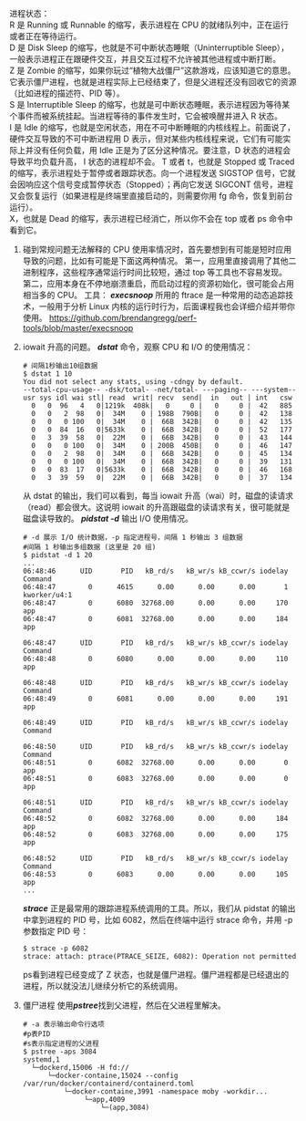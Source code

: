 
进程状态：  
R 是 Running 或 Runnable 的缩写，表示进程在 CPU 的就绪队列中，正在运行或者正在等待运行。   
D 是 Disk Sleep 的缩写，也就是不可中断状态睡眠（Uninterruptible Sleep），一般表示进程正在跟硬件交互，并且交互过程不允许被其他进程或中断打断。   
Z 是 Zombie 的缩写，如果你玩过“植物大战僵尸”这款游戏，应该知道它的意思。它表示僵尸进程，也就是进程实际上已经结束了，但是父进程还没有回收它的资源（比如进程的描述符、PID 等）。   
S 是 Interruptible Sleep 的缩写，也就是可中断状态睡眠，表示进程因为等待某个事件而被系统挂起。当进程等待的事件发生时，它会被唤醒并进入 R 状态。   
I 是 Idle 的缩写，也就是空闲状态，用在不可中断睡眠的内核线程上。前面说了，硬件交互导致的不可中断进程用 D 表示，但对某些内核线程来说，它们有可能实际上并没有任何负载，用 Idle 正是为了区分这种情况。要注意，D 状态的进程会导致平均负载升高， I 状态的进程却不会。
T 或者 t，也就是 Stopped 或 Traced 的缩写，表示进程处于暂停或者跟踪状态。向一个进程发送 SIGSTOP 信号，它就会因响应这个信号变成暂停状态（Stopped）；再向它发送 SIGCONT 信号，进程又会恢复运行（如果进程是终端里直接启动的，则需要你用 fg 命令，恢复到前台运行）。  
X，也就是 Dead 的缩写，表示进程已经消亡，所以你不会在 top 或者 ps 命令中看到它。  


1. 碰到常规问题无法解释的 CPU 使用率情况时，首先要想到有可能是短时应用导致的问题，比如有可能是下面这两种情况。
   第一，应用里直接调用了其他二进制程序，这些程序通常运行时间比较短，通过 top 等工具也不容易发现。
   第二，应用本身在不停地崩溃重启，而启动过程的资源初始化，很可能会占用相当多的 CPU。
   工具： ***execsnoop*** 所用的 ftrace 是一种常用的动态追踪技术，一般用于分析 Linux 内核的运行时行为，后面课程我也会详细介绍并带你使用。
   https://github.com/brendangregg/perf-tools/blob/master/execsnoop

2. iowait 升高的问题。
   ***dstat*** 命令，观察 CPU 和 I/O 的使用情况：
   ```
   # 间隔1秒输出10组数据
   $ dstat 1 10
   You did not select any stats, using -cdngy by default.
   --total-cpu-usage-- -dsk/total- -net/total- ---paging-- ---system--
   usr sys idl wai stl| read  writ| recv  send|  in   out | int   csw
     0   0  96   4   0|1219k  408k|   0     0 |   0     0 |  42   885
     0   0   2  98   0|  34M    0 | 198B  790B|   0     0 |  42   138
     0   0   0 100   0|  34M    0 |  66B  342B|   0     0 |  42   135
     0   0  84  16   0|5633k    0 |  66B  342B|   0     0 |  52   177
     0   3  39  58   0|  22M    0 |  66B  342B|   0     0 |  43   144
     0   0   0 100   0|  34M    0 | 200B  450B|   0     0 |  46   147
     0   0   2  98   0|  34M    0 |  66B  342B|   0     0 |  45   134
     0   0   0 100   0|  34M    0 |  66B  342B|   0     0 |  39   131
     0   0  83  17   0|5633k    0 |  66B  342B|   0     0 |  46   168
     0   3  39  59   0|  22M    0 |  66B  342B|   0     0 |  37   134
   ```
   从 dstat 的输出，我们可以看到，每当 iowait 升高（wai）时，磁盘的读请求（read）都会很大。这说明 iowait 的升高跟磁盘的读请求有关，很可能就是磁盘读导致的。
   ***pidstat -d*** 输出 I/O 使用情况。
   ```
   # -d 展示 I/O 统计数据，-p 指定进程号，间隔 1 秒输出 3 组数据
   #间隔 1 秒输出多组数据 (这里是 20 组)
   $ pidstat -d 1 20
   ...
   06:48:46      UID       PID   kB_rd/s   kB_wr/s kB_ccwr/s iodelay  Command
   06:48:47        0      4615      0.00      0.00      0.00       1  kworker/u4:1
   06:48:47        0      6080  32768.00      0.00      0.00     170  app
   06:48:47        0      6081  32768.00      0.00      0.00     184  app

   06:48:47      UID       PID   kB_rd/s   kB_wr/s kB_ccwr/s iodelay  Command
   06:48:48        0      6080      0.00      0.00      0.00     110  app

   06:48:48      UID       PID   kB_rd/s   kB_wr/s kB_ccwr/s iodelay  Command
   06:48:49        0      6081      0.00      0.00      0.00     191  app

   06:48:49      UID       PID   kB_rd/s   kB_wr/s kB_ccwr/s iodelay  Command

   06:48:50      UID       PID   kB_rd/s   kB_wr/s kB_ccwr/s iodelay  Command
   06:48:51        0      6082  32768.00      0.00      0.00       0  app
   06:48:51        0      6083  32768.00      0.00      0.00       0  app

   06:48:51      UID       PID   kB_rd/s   kB_wr/s kB_ccwr/s iodelay  Command
   06:48:52        0      6082  32768.00      0.00      0.00     184  app
   06:48:52        0      6083  32768.00      0.00      0.00     175  app

   06:48:52      UID       PID   kB_rd/s   kB_wr/s kB_ccwr/s iodelay  Command
   06:48:53        0      6083      0.00      0.00      0.00     105  app
   ...
   ```
   ***strace*** 正是最常用的跟踪进程系统调用的工具。所以，我们从 pidstat 的输出中拿到进程的 PID 号，比如 6082，然后在终端中运行 strace 命令，并用 -p 参数指定 PID 号：
   ```
   $ strace -p 6082
   strace: attach: ptrace(PTRACE_SEIZE, 6082): Operation not permitted
   ```
   ps看到进程已经变成了 Z 状态，也就是僵尸进程。僵尸进程都是已经退出的进程，所以就没法儿继续分析它的系统调用。

3. 僵尸进程
   使用***pstree***找到父进程，然后在父进程里解决。
   ```
   # -a 表示输出命令行选项
   #p表PID
   #s表示指定进程的父进程
   $ pstree -aps 3084
   systemd,1
     └─dockerd,15006 -H fd://
         └─docker-containe,15024 --config /var/run/docker/containerd/containerd.toml
             └─docker-containe,3991 -namespace moby -workdir...
                  └─app,4009
                      └─(app,3084)
      ```
      
      
   
   
   
   
